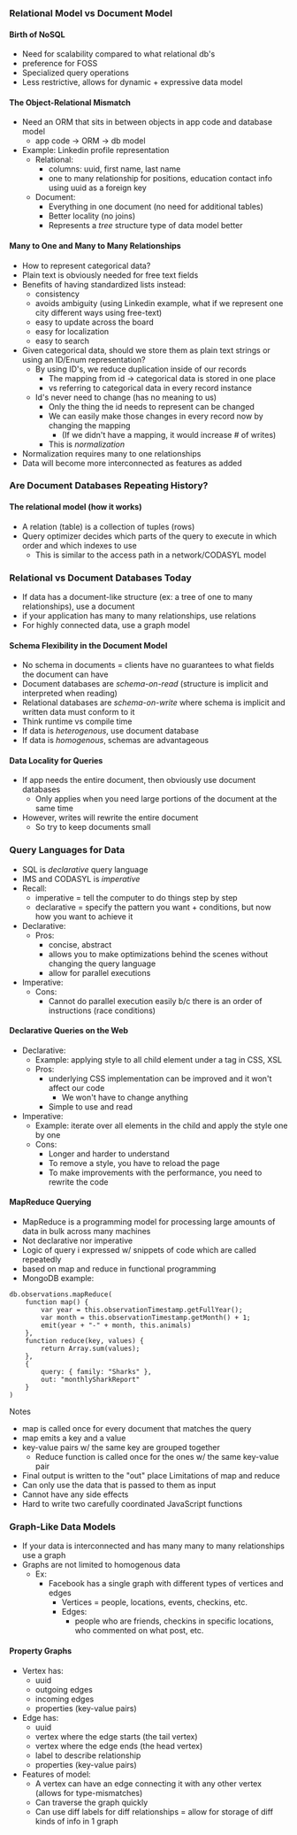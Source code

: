 ### Relational Model vs Document Model
#### Birth of NoSQL
* Need for scalability compared to what relational db's
* preference for FOSS
* Specialized query operations
* Less restrictive, allows for dynamic + expressive data model
#### The Object-Relational Mismatch
* Need an ORM that sits in between objects in app code and database model
	* app code -> ORM -> db model
* Example: Linkedin profile representation
	* Relational:
		* columns: uuid, first name, last name
		* one to many relationship for positions, education contact info using uuid as a foreign key
	* Document:
		* Everything in one document (no need for additional tables)
		* Better locality (no joins)
		* Represents a *tree* structure type of data model better
#### Many to One and Many to Many Relationships
* How to represent categorical data?
* Plain text is obviously needed for free text fields
* Benefits of having standardized lists instead:
	* consistency
	* avoids ambiguity (using Linkedin example, what if we represent one city different ways using free-text)
	* easy to update across the board
	* easy for localization
	* easy to search
* Given categorical data, should we store them as plain text strings or using an ID/Enum representation?
	* By using ID's, we reduce duplication inside of our records
		* The mapping from id -> categorical data is stored in one place
		* vs referring to categorical data in every record instance
	* Id's never need to change (has no meaning to us)
		* Only the thing the id needs to represent can be changed
		* We can easily make those changes in every record now by changing the mapping
			* (If we didn't have a mapping, it would increase # of writes)
		* This is *normalization*
* Normalization requires many to one relationships
* Data will become more interconnected as features as added
### Are Document Databases Repeating History?
#### The relational model (how it works)
* A relation (table) is a collection of tuples (rows)
* Query optimizer decides which parts of the query to execute in which order and which indexes to use
	* This is similar to the access path in a network/CODASYL model
### Relational vs Document Databases Today
* If data has a document-like structure (ex: a tree of one to many relationships), use a document
* if your application has many to many relationships, use relations
* For highly connected data, use a graph model
#### Schema Flexibility in the Document Model
* No schema in documents = clients have no guarantees to what fields the document can have
* Document databases are *schema-on-read* (structure is implicit and interpreted when reading)
* Relational databases are *schema-on-write* where schema is implicit and written data must conform to it
* Think runtime vs compile time
* If data is *heterogenous*, use document database
* If data is *homogenous*, schemas are advantageous
#### Data Locality for Queries
* If app needs the entire document, then obviously use document databases
	* Only applies when you need large portions of the document at the same time
* However, writes will rewrite the entire document
	* So try to keep documents small
### Query Languages for Data
* SQL is *declarative* query language
* IMS and CODASYL is *imperative* 
* Recall:
	* imperative = tell the computer to do things step by step
	* declarative = specify the pattern you want + conditions, but now how you want to achieve it
* Declarative:
	* Pros:
		* concise, abstract
		* allows you to make optimizations behind the scenes without changing the query language
		* allow for parallel executions
* Imperative:
	* Cons:
		* Cannot do parallel execution easily b/c there is an order of instructions (race conditions)
#### Declarative Queries on the Web
* Declarative:
	* Example: applying style to all child element under a tag in CSS, XSL
	* Pros:
		* underlying CSS implementation can be improved and it won't affect our code
			* We won't have to change anything
		* Simple to use and read
* Imperative:
	* Example: iterate over all elements in the child and apply the style one by one
	* Cons:
		* Longer and harder to understand
		* To remove a style, you have to reload the page
		* To make improvements with the performance, you need to rewrite the code
#### MapReduce Querying
* MapReduce is a programming model for processing large amounts of data in bulk across many machines
* Not declarative nor imperative
* Logic of query i expressed w/ snippets of code which are called repeatedly
* based on map and reduce in functional programming
* MongoDB example:
```
db.observations.mapReduce(
	function map() {
		var year = this.observationTimestamp.getFullYear();
		var month = this.observationTimestamp.getMonth() + 1;
		emit(year + "-" + month, this.animals)
	},
	function reduce(key, values) {
		return Array.sum(values);
	},
	{
		query: { family: "Sharks" },
		out: "monthlySharkReport"
	}
)
```
Notes
* map is called once for every document that matches the query
* map emits a key and a value
* key-value pairs w/ the same key are grouped together
	* Reduce function is called once for the ones w/ the same key-value pair
* Final output is written to the "out" place
Limitations of map and reduce
* Can only use the data that is passed to them as input
* Cannot have any side effects
* Hard to write two carefully coordinated JavaScript functions

### Graph-Like Data Models
* If your data is interconnected and has many many to many relationships use a graph
* Graphs are not limited to homogenous data
	* Ex:
		* Facebook has a single graph with different types of vertices and edges
			* Vertices = people, locations, events, checkins, etc.
			* Edges:
				* people who are friends, checkins in specific locations, who commented on what post, etc.
#### Property Graphs
* Vertex has:
	* uuid
	* outgoing edges
	* incoming edges
	* properties (key-value pairs)
* Edge has:
	* uuid
	* vertex where the edge starts (the tail vertex)
	* vertex where the edge ends (the head vertex)
	* label to describe relationship
	* properties (key-value pairs)
* Features of model:
	* A vertex can have an edge connecting it with any other vertex (allows for type-mismatches)
	* Can traverse the graph quickly
	* Can use diff labels for diff relationships = allow for storage of diff kinds of info in 1 graph
